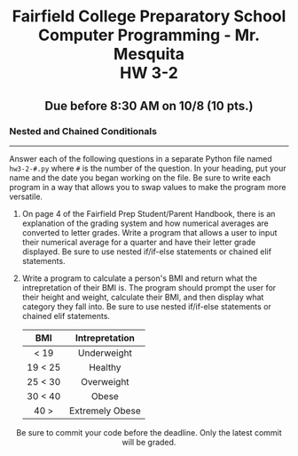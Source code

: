 <h1 align="center">
    Fairfield College Preparatory School<br>
    Computer Programming - Mr. Mesquita<br>
    HW 3-2
</h1>

<h2 align="center">Due before 8:30 AM on 10/8 (10 pts.)</h2>

### Nested and Chained Conditionals
---

Answer each of the following questions in a separate Python file named `hw3-2-#.py` where `#` is the number of the question. In your heading, put your name and the date you began working on the file. Be sure to write each program in a way that allows you to swap values to make the program more versatile.


1. On page 4 of the Fairfield Prep Student/Parent Handbook, there is an explanation of the grading system and how numerical averages are converted to letter grades. Write a program that allows a user to input their numerical average for a quarter and have their letter grade displayed. Be sure to use nested if/if-else statements or chained elif statements.

2. Write a program to calculate a person's BMI and return what the intrepretation of their BMI is. The program should prompt the user for their height and weight, calculate their BMI, and then display what category they fall into. Be sure to use nested if/if-else statements or chained elif statements.

    |   BMI   | Intrepretation  |
    |:-------:|:---------------:|
    |    < 19 | Underweight     |
    | 19 < 25 | Healthy         |
    | 25 < 30 | Overweight      |
    | 30 < 40 | Obese           |
    | 40 >    | Extremely Obese |

<p align="center">Be sure to commit your code before the deadline. Only the latest commit will be graded.</p>
